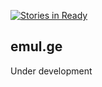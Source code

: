 [![Stories in Ready](https://badge.waffle.io/Stichoza/emul.ge.png?label=ready&title=Ready)](https://waffle.io/Stichoza/emul.ge)
## emul.ge

Under development